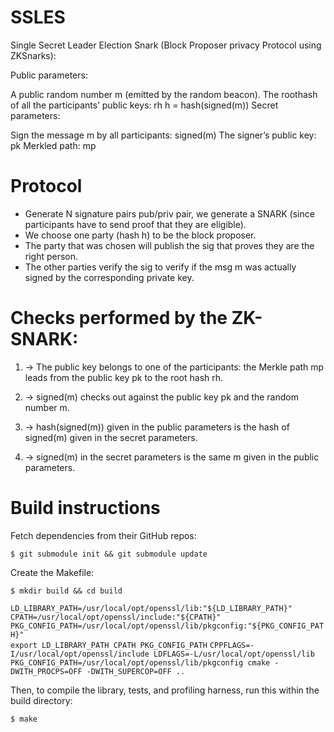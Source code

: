 # SSLES
Single Secret Leader Election Snark (Block Proposer privacy Protocol using ZKSnarks):


Public parameters:

A public random number m (emitted by the random beacon).
The roothash of all the participants’ public keys: rh
h = hash(signed(m))
Secret parameters:

Sign the message m by all participants: signed(m)
The signer’s public key: pk
Merkled path: mp

# Protocol
- Generate N signature pairs pub/priv pair, we generate a SNARK (since participants have to send proof that they are eligible). 
- We choose one party (hash h) to be the block proposer.
- The party that was chosen will publish the sig that proves they are the right person.
- The other parties verify the sig to verify if  the msg m was actually signed by the corresponding private key.


# Checks performed by the ZK-SNARK:
1. → The public key belongs to one of the participants: the Merkle path mp leads from the public key pk to the root hash rh.

2. → signed(m) checks out against the public key pk and the random number m. 

3. → hash(signed(m)) given in the public parameters is the hash of signed(m) given in the secret parameters.

4. → signed(m) in the secret parameters is the same m given in the public parameters.





# Build instructions

Fetch dependencies from their GitHub repos:

``$ git submodule init && git submodule update``

Create the Makefile:

``$ mkdir build && cd build``

   ``LD_LIBRARY_PATH=/usr/local/opt/openssl/lib:"${LD_LIBRARY_PATH}"  ``              
      ``CPATH=/usr/local/opt/openssl/include:"${CPATH}"   ``                                
     `` PKG_CONFIG_PATH=/usr/local/opt/openssl/lib/pkgconfig:"${PKG_CONFIG_PATH}" ``      
     `` export LD_LIBRARY_PATH CPATH PKG_CONFIG_PATH `` 
      ``CPPFLAGS=-I/usr/local/opt/openssl/include LDFLAGS=-L/usr/local/opt/openssl/lib``
      ``PKG_CONFIG_PATH=/usr/local/opt/openssl/lib/pkgconfig cmake -DWITH_PROCPS=OFF -DWITH_SUPERCOP=OFF ..``


  Then, to compile the library, tests, and profiling harness, run this within the build directory:

``$ make``

